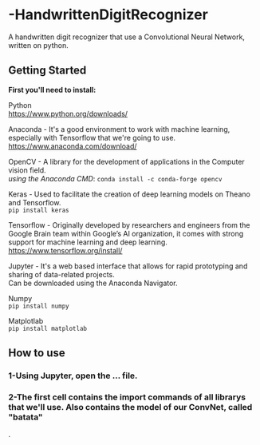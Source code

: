 # -HandwrittenDigitRecognizer
A handwritten digit recognizer that use a Convolutional Neural Network, written on python.

## Getting Started
**First you'll need to install:**

Python  
https://www.python.org/downloads/

Anaconda - It's a good environment to work with machine learning, especially with Tensorflow that we're going to use.  
https://www.anaconda.com/download/

OpenCV - A library for the development of applications in the Computer vision field.  
*using the Anaconda CMD*: `conda install -c conda-forge opencv`

Keras - Used to facilitate the creation of deep learning models on Theano and Tensorflow.  
`pip install keras`

Tensorflow - Originally developed by researchers and engineers from the Google Brain team within Google’s AI organization, it comes with strong support for machine learning and deep learning.  
https://www.tensorflow.org/install/

Jupyter - It's a web based interface that allows for rapid prototyping and sharing of data-related projects.  
Can be downloaded using the Anaconda Navigator.

Numpy  
`pip install numpy`

Matplotlab  
`pip install matplotlab`  


## How to use

### 1-Using Jupyter, open the ... file.

### 2-The first cell contains the import commands of all librarys that we'll use. Also contains the model of our ConvNet, called "batata"


.



